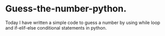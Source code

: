 # Guess-the-number-python.
Today I have written a simple code to guess a number by using while loop and if-elif-else conditional statements in python.
